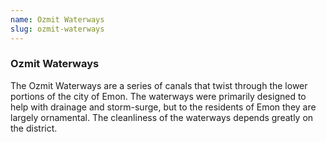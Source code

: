 ```yaml
---
name: Ozmit Waterways
slug: ozmit-waterways
---
```

### Ozmit Waterways
The Ozmit Waterways are a series of canals that twist through the lower portions of the city of Emon. The waterways were primarily designed to help with drainage and storm-surge, but to the residents of Emon they are largely ornamental. The cleanliness of the waterways depends greatly on the district.